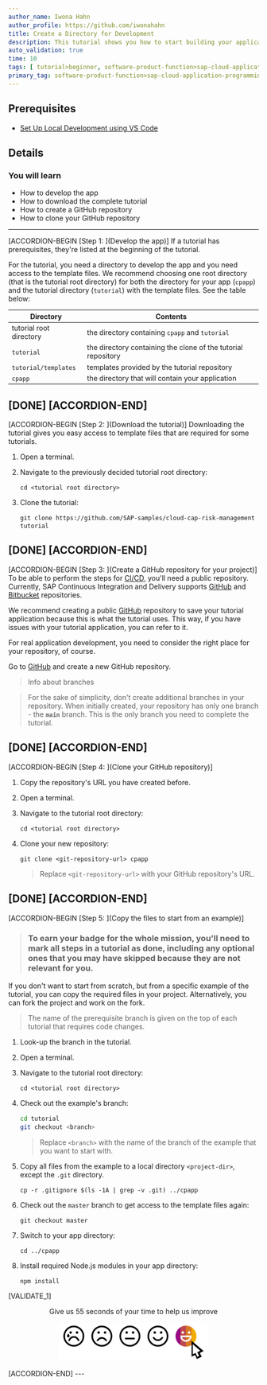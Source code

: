 ```yaml
---
author_name: Iwona Hahn
author_profile: https://github.com/iwonahahn
title: Create a Directory for Development
description: This tutorial shows you how to start building your application with CAP and VS Code.
auto_validation: true
time: 10
tags: [ tutorial>beginner, software-product-function>sap-cloud-application-programming-model, topic>node-js, products>sap-business-technology-platform]
primary_tag: software-product-function>sap-cloud-application-programming-model
---
```


## Prerequisites
 - [Set Up Local Development using VS Code](btp-app-set-up-local-development)

## Details
### You will learn
 - How to develop the app
 - How to download the complete tutorial
 - How to create a GitHub repository
 - How to clone your GitHub repository

---

[ACCORDION-BEGIN [Step 1: ](Develop the app)]
If a tutorial has prerequisites, they're listed at the beginning of the tutorial.

For the tutorial, you need a directory to develop the app and you need access to the template files. We recommend choosing one root directory (that is the tutorial root directory) for both the directory for your app (`cpapp`) and the tutorial directory (`tutorial`) with the template files. See the table below:

| Directory | Contents |
|-|-|
| tutorial root directory | the directory containing `cpapp` and `tutorial` |
| `tutorial` | the directory containing the clone of the tutorial repository |
| `tutorial/templates` | templates provided by the tutorial repository |
| `cpapp` | the directory that will contain your application |

[DONE]
[ACCORDION-END]
---
[ACCORDION-BEGIN [Step 2: ](Download the tutorial)]
Downloading the tutorial gives you easy access to template files that are required for some tutorials.

1. Open a terminal.

2. Navigate to the previously decided tutorial root directory:

    ```Shell/Bash
    cd <tutorial root directory>
    ```

3. Clone the tutorial:

    ```Shell/Bash
    git clone https://github.com/SAP-samples/cloud-cap-risk-management tutorial
    ```


[DONE]
[ACCORDION-END]
---
[ACCORDION-BEGIN [Step 3: ](Create a GitHub repository for your project)]
To be able to perform the steps for [CI/CD](btp-app-ci-cd-btp), you'll need a public repository. Currently, SAP Continuous Integration and Delivery supports [GitHub](https://github.com/) and [Bitbucket](https://bitbucket.org/) repositories.

We recommend creating a public [GitHub](https://github.com) repository to save your tutorial application because this is what the tutorial uses. This way, if you have issues with your tutorial application, you can refer to it.

For real application development, you need to consider the right place for your repository, of course.

Go to [GitHub](https://github.com/) and create a new GitHub repository.

> Info about branches

> For the sake of simplicity, don't create additional branches in your repository. When initially created, your repository has only one branch - the **`main`** branch. This is the only branch you need to complete the tutorial.

[DONE]
[ACCORDION-END]
---
[ACCORDION-BEGIN [Step 4: ](Clone your GitHub repository)]
1. Copy the repository's URL you have created before.

2. Open a terminal.

3. Navigate to the tutorial root directory:

    ```Shell/Bash
    cd <tutorial root directory>
    ```

4. Clone your new repository:

    ```Shell/Bash
    git clone <git-repository-url> cpapp
    ```

    > Replace `<git-repository-url>` with your GitHub repository's URL.



[DONE]
[ACCORDION-END]
---
[ACCORDION-BEGIN [Step 5: ](Copy the files to start from an example)]
   > ### To earn your badge for the whole mission, you'll need to mark all steps in a tutorial as done, including any optional ones that you may have skipped because they are not relevant for you.

If you don't want to start from scratch, but from a specific example of the tutorial, you can copy the required files in your project. Alternatively, you can fork the project and work on the fork.

> The name of the prerequisite branch is given on the top of each tutorial that requires code changes.

1. Look-up the branch in the tutorial.

2. Open a terminal.

3. Navigate to the tutorial root directory:

    ```Shell/Bash
    cd <tutorial root directory>
    ```

4. Check out the example's branch:

    ``` bash
    cd tutorial
    git checkout <branch>
    ```

    > Replace `<branch>` with the name of the branch of the example that you want to start with.

5. Copy all files from the example to a local directory `<project-dir>`, except the `.git` directory.

    ```Shell/Bash
    cp -r .gitignore $(ls -1A | grep -v .git) ../cpapp
    ```

6. Check out the `master` branch to get access to the template files again:

    ```Shell/Bash
    git checkout master
    ```

7. Switch to your app directory:

    ```Shell/Bash
    cd ../cpapp
    ```

8. Install required Node.js modules in your app directory:

    ```Shell/Bash
    npm install
    ```

[VALIDATE_1]


<p style="text-align: center;">Give us 55 seconds of your time to help us improve</p>

<p style="text-align: center;"><a href="https://sapinsights.eu.qualtrics.com/jfe/form/SV_0im30RgTkbEEHMV?TutorialID=btp-app-create-directory" target="_blank"><img src="https://raw.githubusercontent.com/SAPDocuments/Tutorials/master/data/images/285738_Emotion_Faces_R_purple.png"></a></p>
[ACCORDION-END]
---
